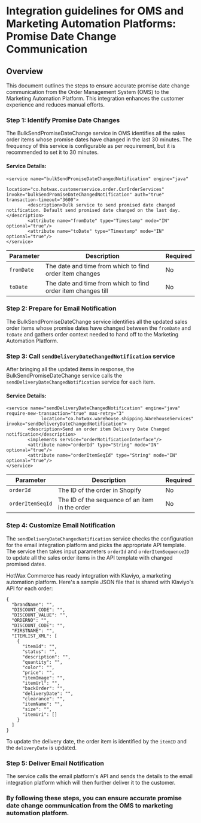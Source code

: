 # Integration guidelines for OMS and Marketing Automation Platforms: Promise Date Change Communication 


## Overview
This document outlines the steps to ensure accurate promise date change communication from the Order Management System (OMS) to the Marketing Automation Platform. This integration enhances the customer experience and reduces manual efforts.

### Step 1: Identify Promise Date Changes

The BulkSendPromiseDateChange service in OMS identifies all the sales order items whose promise dates have changed in the last 30 minutes. The frequency of this service is configurable as per requirement, but it is recommended to set it to 30 minutes.

#### Service Details:
```
<service name="bulkSendPromiseDateChangedNotification" engine="java"
             location="co.hotwax.customerservice.order.CsrOrderServices" invoke="bulkSendPromiseDateChangedNotification" auth="true" transaction-timeout="3600">
        <description>Bulk service to send promised date changed notification. Default send promised date changed on the last day.</description>
        <attribute name="fromDate" type="Timestamp" mode="IN" optional="true"/>
        <attribute name="toDate" type="Timestamp" mode="IN" optional="true"/>
</service>
```
| Parameter | Description | Required |
|-----------|-------------|----------|
| `fromDate` | The date and time from which to find order item changes | No |
| `toDate` | The date and time from which to find order item changes till | No |

### Step 2: Prepare for Email Notification

The BulkSendPromiseDateChange service identifies all the updated sales order items whose promise dates have changed between the `fromDate` and `toDate` and gathers order context needed to hand off to the Marketing Automation Platform. 

### Step 3: Call `sendDeliveryDateChangedNotification` service
After bringing all the updated items in response, the BulkSendPromiseDateChange service calls the `sendDeliveryDateChangedNotification` service for each item.

#### Service Details:
```
<service name="sendDeliveryDateChangedNotification" engine="java" require-new-transaction="true" max-retry="3"
             location="co.hotwax.warehouse.shipping.WarehouseServices" invoke="sendDeliveryDateChangedNotification">
        <description>Send an order item Delivery Date Changed notification</description>
        <implements service="orderNotificationInterface"/>
        <attribute name="orderId" type="String" mode="IN" optional="true"/>
        <attribute name="orderItemSeqId" type="String" mode="IN" optional="true"/>
</service>
```
| Parameter | Description | Required |
|-----------|-------------|----------|
| `orderId` | The ID of the order in Shopify | No |
| `orderItemSeqId` | The ID of the sequence of an item in the order | No |

### Step 4: Customize Email Notification

The `sendDeliveryDateChangedNotification` service checks the configuration for the email integration platform and picks the appropriate API template. The service then takes input parameters  `orderId` and `orderItemSequenceID` to update all the sales order items in the API template with changed promised dates.

HotWax Commerce has ready integration with Klaviyo, a marketing automation platform. Here's a sample JSON file that is shared with Klaviyo's API for each order:
```
{
  "brandName": "",
  "DISCOUNT_CODE": "",
  "DISCOUNT_VALUE": "",
  "ORDERNO": "",
  "DISCOUNT_CODE": "",
  "FIRSTNAME": "",
  "ITEMLIST_XML": [
    {
      "itemId": "",
      "status": "",
      "description": "",
      "quantity": "",
      "color": "",
      "price": "",
      "itemImage": "",
      "itemUrl": "",
      "backOrder": "",
      "deliveryDate": "",
      "clearance": "",
      "itemName": "",
      "size": "",
      "itemUri": []
    }
  ]
}
```
To update the delivery date, the order item is identified by the `itemID` and the `deliveryDate` is updated.

### Step 5: Deliver Email Notification

The service calls the email platform's API and sends the details to the email integration platform which will then further deliver it to the customer.

### By following these steps, you can ensure accurate promise date change communication from the OMS to marketing automation platform.
